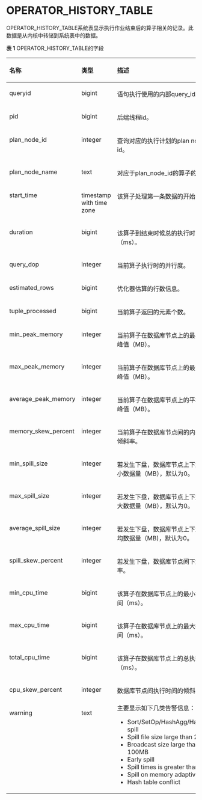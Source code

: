 # OPERATOR\_HISTORY\_TABLE<a name="ZH-CN_TOPIC_0289899910"></a>

OPERATOR\_HISTORY\_TABLE系统表显示执行作业结束后的算子相关的记录。此数据是从内核中转储到系统表中的数据。

**表 1**  OPERATOR\_HISTORY\_TABLE的字段

<a name="zh-cn_topic_0283136716_zh-cn_topic_0237122738_zh-cn_topic_0111176227_table85181143511"></a>
<table><thead align="left"><tr id="zh-cn_topic_0283136716_zh-cn_topic_0237122738_zh-cn_topic_0111176227_row12518114125110"><th class="cellrowborder" valign="top" width="22%" id="mcps1.2.4.1.1"><p id="zh-cn_topic_0283136716_zh-cn_topic_0237122738_zh-cn_topic_0111176227_p7518161415512"><a name="zh-cn_topic_0283136716_zh-cn_topic_0237122738_zh-cn_topic_0111176227_p7518161415512"></a><a name="zh-cn_topic_0283136716_zh-cn_topic_0237122738_zh-cn_topic_0111176227_p7518161415512"></a>名称</p>
</th>
<th class="cellrowborder" valign="top" width="19%" id="mcps1.2.4.1.2"><p id="zh-cn_topic_0283136716_zh-cn_topic_0237122738_zh-cn_topic_0111176227_p651816147513"><a name="zh-cn_topic_0283136716_zh-cn_topic_0237122738_zh-cn_topic_0111176227_p651816147513"></a><a name="zh-cn_topic_0283136716_zh-cn_topic_0237122738_zh-cn_topic_0111176227_p651816147513"></a>类型</p>
</th>
<th class="cellrowborder" valign="top" width="59%" id="mcps1.2.4.1.3"><p id="zh-cn_topic_0283136716_zh-cn_topic_0237122738_zh-cn_topic_0111176227_p1351919149511"><a name="zh-cn_topic_0283136716_zh-cn_topic_0237122738_zh-cn_topic_0111176227_p1351919149511"></a><a name="zh-cn_topic_0283136716_zh-cn_topic_0237122738_zh-cn_topic_0111176227_p1351919149511"></a>描述</p>
</th>
</tr>
</thead>
<tbody><tr id="zh-cn_topic_0283136716_zh-cn_topic_0237122738_zh-cn_topic_0111176227_row155196149514"><td class="cellrowborder" valign="top" width="22%" headers="mcps1.2.4.1.1 "><p id="zh-cn_topic_0283136716_zh-cn_topic_0237122738_zh-cn_topic_0111176227_p2519314135114"><a name="zh-cn_topic_0283136716_zh-cn_topic_0237122738_zh-cn_topic_0111176227_p2519314135114"></a><a name="zh-cn_topic_0283136716_zh-cn_topic_0237122738_zh-cn_topic_0111176227_p2519314135114"></a>queryid</p>
</td>
<td class="cellrowborder" valign="top" width="19%" headers="mcps1.2.4.1.2 "><p id="zh-cn_topic_0283136716_zh-cn_topic_0237122738_zh-cn_topic_0111176227_p1651921418517"><a name="zh-cn_topic_0283136716_zh-cn_topic_0237122738_zh-cn_topic_0111176227_p1651921418517"></a><a name="zh-cn_topic_0283136716_zh-cn_topic_0237122738_zh-cn_topic_0111176227_p1651921418517"></a>bigint</p>
</td>
<td class="cellrowborder" valign="top" width="59%" headers="mcps1.2.4.1.3 "><p id="zh-cn_topic_0283136716_zh-cn_topic_0237122738_zh-cn_topic_0111176227_p4519141415115"><a name="zh-cn_topic_0283136716_zh-cn_topic_0237122738_zh-cn_topic_0111176227_p4519141415115"></a><a name="zh-cn_topic_0283136716_zh-cn_topic_0237122738_zh-cn_topic_0111176227_p4519141415115"></a>语句执行使用的内部query_id。</p>
</td>
</tr>
<tr id="zh-cn_topic_0283136716_zh-cn_topic_0237122738_zh-cn_topic_0111176227_row3519181415112"><td class="cellrowborder" valign="top" width="22%" headers="mcps1.2.4.1.1 "><p id="zh-cn_topic_0283136716_zh-cn_topic_0237122738_zh-cn_topic_0111176227_p14519914195120"><a name="zh-cn_topic_0283136716_zh-cn_topic_0237122738_zh-cn_topic_0111176227_p14519914195120"></a><a name="zh-cn_topic_0283136716_zh-cn_topic_0237122738_zh-cn_topic_0111176227_p14519914195120"></a>pid</p>
</td>
<td class="cellrowborder" valign="top" width="19%" headers="mcps1.2.4.1.2 "><p id="zh-cn_topic_0283136716_zh-cn_topic_0237122738_zh-cn_topic_0111176227_p1651971414515"><a name="zh-cn_topic_0283136716_zh-cn_topic_0237122738_zh-cn_topic_0111176227_p1651971414515"></a><a name="zh-cn_topic_0283136716_zh-cn_topic_0237122738_zh-cn_topic_0111176227_p1651971414515"></a>bigint</p>
</td>
<td class="cellrowborder" valign="top" width="59%" headers="mcps1.2.4.1.3 "><p id="zh-cn_topic_0283136716_zh-cn_topic_0237122738_zh-cn_topic_0111176227_p651921410511"><a name="zh-cn_topic_0283136716_zh-cn_topic_0237122738_zh-cn_topic_0111176227_p651921410511"></a><a name="zh-cn_topic_0283136716_zh-cn_topic_0237122738_zh-cn_topic_0111176227_p651921410511"></a>后端线程id。</p>
</td>
</tr>
<tr id="zh-cn_topic_0283136716_zh-cn_topic_0237122738_zh-cn_topic_0111176227_row551921411518"><td class="cellrowborder" valign="top" width="22%" headers="mcps1.2.4.1.1 "><p id="zh-cn_topic_0283136716_zh-cn_topic_0237122738_zh-cn_topic_0111176227_p85191414155117"><a name="zh-cn_topic_0283136716_zh-cn_topic_0237122738_zh-cn_topic_0111176227_p85191414155117"></a><a name="zh-cn_topic_0283136716_zh-cn_topic_0237122738_zh-cn_topic_0111176227_p85191414155117"></a>plan_node_id</p>
</td>
<td class="cellrowborder" valign="top" width="19%" headers="mcps1.2.4.1.2 "><p id="zh-cn_topic_0283136716_zh-cn_topic_0237122738_zh-cn_topic_0111176227_p1951991455112"><a name="zh-cn_topic_0283136716_zh-cn_topic_0237122738_zh-cn_topic_0111176227_p1951991455112"></a><a name="zh-cn_topic_0283136716_zh-cn_topic_0237122738_zh-cn_topic_0111176227_p1951991455112"></a>integer</p>
</td>
<td class="cellrowborder" valign="top" width="59%" headers="mcps1.2.4.1.3 "><p id="zh-cn_topic_0283136716_zh-cn_topic_0237122738_zh-cn_topic_0111176227_p3519101415516"><a name="zh-cn_topic_0283136716_zh-cn_topic_0237122738_zh-cn_topic_0111176227_p3519101415516"></a><a name="zh-cn_topic_0283136716_zh-cn_topic_0237122738_zh-cn_topic_0111176227_p3519101415516"></a>查询对应的执行计划的plan node id。</p>
</td>
</tr>
<tr id="zh-cn_topic_0283136716_zh-cn_topic_0237122738_zh-cn_topic_0111176227_row17519614175113"><td class="cellrowborder" valign="top" width="22%" headers="mcps1.2.4.1.1 "><p id="zh-cn_topic_0283136716_zh-cn_topic_0237122738_zh-cn_topic_0111176227_p5519131418511"><a name="zh-cn_topic_0283136716_zh-cn_topic_0237122738_zh-cn_topic_0111176227_p5519131418511"></a><a name="zh-cn_topic_0283136716_zh-cn_topic_0237122738_zh-cn_topic_0111176227_p5519131418511"></a>plan_node_name</p>
</td>
<td class="cellrowborder" valign="top" width="19%" headers="mcps1.2.4.1.2 "><p id="zh-cn_topic_0283136716_zh-cn_topic_0237122738_zh-cn_topic_0111176227_p1951971455118"><a name="zh-cn_topic_0283136716_zh-cn_topic_0237122738_zh-cn_topic_0111176227_p1951971455118"></a><a name="zh-cn_topic_0283136716_zh-cn_topic_0237122738_zh-cn_topic_0111176227_p1951971455118"></a>text</p>
</td>
<td class="cellrowborder" valign="top" width="59%" headers="mcps1.2.4.1.3 "><p id="zh-cn_topic_0283136716_zh-cn_topic_0237122738_zh-cn_topic_0111176227_p1825284518537"><a name="zh-cn_topic_0283136716_zh-cn_topic_0237122738_zh-cn_topic_0111176227_p1825284518537"></a><a name="zh-cn_topic_0283136716_zh-cn_topic_0237122738_zh-cn_topic_0111176227_p1825284518537"></a>对应于plan_node_id的算子的名称。</p>
</td>
</tr>
<tr id="zh-cn_topic_0283136716_zh-cn_topic_0237122738_zh-cn_topic_0111176227_row251961411512"><td class="cellrowborder" valign="top" width="22%" headers="mcps1.2.4.1.1 "><p id="zh-cn_topic_0283136716_zh-cn_topic_0237122738_zh-cn_topic_0111176227_p10519171455119"><a name="zh-cn_topic_0283136716_zh-cn_topic_0237122738_zh-cn_topic_0111176227_p10519171455119"></a><a name="zh-cn_topic_0283136716_zh-cn_topic_0237122738_zh-cn_topic_0111176227_p10519171455119"></a>start_time</p>
</td>
<td class="cellrowborder" valign="top" width="19%" headers="mcps1.2.4.1.2 "><p id="zh-cn_topic_0283136716_zh-cn_topic_0237122738_zh-cn_topic_0111176227_p10519314105112"><a name="zh-cn_topic_0283136716_zh-cn_topic_0237122738_zh-cn_topic_0111176227_p10519314105112"></a><a name="zh-cn_topic_0283136716_zh-cn_topic_0237122738_zh-cn_topic_0111176227_p10519314105112"></a>timestamp with time zone</p>
</td>
<td class="cellrowborder" valign="top" width="59%" headers="mcps1.2.4.1.3 "><p id="zh-cn_topic_0283136716_zh-cn_topic_0237122738_zh-cn_topic_0111176227_p751971405113"><a name="zh-cn_topic_0283136716_zh-cn_topic_0237122738_zh-cn_topic_0111176227_p751971405113"></a><a name="zh-cn_topic_0283136716_zh-cn_topic_0237122738_zh-cn_topic_0111176227_p751971405113"></a>该算子处理第一条数据的开始时间。</p>
</td>
</tr>
<tr id="zh-cn_topic_0283136716_zh-cn_topic_0237122738_zh-cn_topic_0111176227_row15191214175110"><td class="cellrowborder" valign="top" width="22%" headers="mcps1.2.4.1.1 "><p id="zh-cn_topic_0283136716_zh-cn_topic_0237122738_zh-cn_topic_0111176227_p7519141412514"><a name="zh-cn_topic_0283136716_zh-cn_topic_0237122738_zh-cn_topic_0111176227_p7519141412514"></a><a name="zh-cn_topic_0283136716_zh-cn_topic_0237122738_zh-cn_topic_0111176227_p7519141412514"></a>duration</p>
</td>
<td class="cellrowborder" valign="top" width="19%" headers="mcps1.2.4.1.2 "><p id="zh-cn_topic_0283136716_zh-cn_topic_0237122738_zh-cn_topic_0111176227_p205191014155120"><a name="zh-cn_topic_0283136716_zh-cn_topic_0237122738_zh-cn_topic_0111176227_p205191014155120"></a><a name="zh-cn_topic_0283136716_zh-cn_topic_0237122738_zh-cn_topic_0111176227_p205191014155120"></a>bigint</p>
</td>
<td class="cellrowborder" valign="top" width="59%" headers="mcps1.2.4.1.3 "><p id="zh-cn_topic_0283136716_zh-cn_topic_0237122738_zh-cn_topic_0111176227_p1451971495114"><a name="zh-cn_topic_0283136716_zh-cn_topic_0237122738_zh-cn_topic_0111176227_p1451971495114"></a><a name="zh-cn_topic_0283136716_zh-cn_topic_0237122738_zh-cn_topic_0111176227_p1451971495114"></a>该算子到结束时候总的执行时间（ms）。</p>
</td>
</tr>
<tr id="zh-cn_topic_0283136716_zh-cn_topic_0237122738_zh-cn_topic_0111176227_row15519614165115"><td class="cellrowborder" valign="top" width="22%" headers="mcps1.2.4.1.1 "><p id="zh-cn_topic_0283136716_zh-cn_topic_0237122738_zh-cn_topic_0111176227_p1451911141518"><a name="zh-cn_topic_0283136716_zh-cn_topic_0237122738_zh-cn_topic_0111176227_p1451911141518"></a><a name="zh-cn_topic_0283136716_zh-cn_topic_0237122738_zh-cn_topic_0111176227_p1451911141518"></a>query_dop</p>
</td>
<td class="cellrowborder" valign="top" width="19%" headers="mcps1.2.4.1.2 "><p id="zh-cn_topic_0283136716_zh-cn_topic_0237122738_zh-cn_topic_0111176227_p7519514155119"><a name="zh-cn_topic_0283136716_zh-cn_topic_0237122738_zh-cn_topic_0111176227_p7519514155119"></a><a name="zh-cn_topic_0283136716_zh-cn_topic_0237122738_zh-cn_topic_0111176227_p7519514155119"></a>integer</p>
</td>
<td class="cellrowborder" valign="top" width="59%" headers="mcps1.2.4.1.3 "><p id="zh-cn_topic_0283136716_zh-cn_topic_0237122738_zh-cn_topic_0111176227_p8519111485115"><a name="zh-cn_topic_0283136716_zh-cn_topic_0237122738_zh-cn_topic_0111176227_p8519111485115"></a><a name="zh-cn_topic_0283136716_zh-cn_topic_0237122738_zh-cn_topic_0111176227_p8519111485115"></a>当前算子执行时的并行度。</p>
</td>
</tr>
<tr id="zh-cn_topic_0283136716_zh-cn_topic_0237122738_zh-cn_topic_0111176227_row8519914145114"><td class="cellrowborder" valign="top" width="22%" headers="mcps1.2.4.1.1 "><p id="zh-cn_topic_0283136716_zh-cn_topic_0237122738_zh-cn_topic_0111176227_p1151971405113"><a name="zh-cn_topic_0283136716_zh-cn_topic_0237122738_zh-cn_topic_0111176227_p1151971405113"></a><a name="zh-cn_topic_0283136716_zh-cn_topic_0237122738_zh-cn_topic_0111176227_p1151971405113"></a>estimated_rows</p>
</td>
<td class="cellrowborder" valign="top" width="19%" headers="mcps1.2.4.1.2 "><p id="zh-cn_topic_0283136716_zh-cn_topic_0237122738_zh-cn_topic_0111176227_p65191314155115"><a name="zh-cn_topic_0283136716_zh-cn_topic_0237122738_zh-cn_topic_0111176227_p65191314155115"></a><a name="zh-cn_topic_0283136716_zh-cn_topic_0237122738_zh-cn_topic_0111176227_p65191314155115"></a>bigint</p>
</td>
<td class="cellrowborder" valign="top" width="59%" headers="mcps1.2.4.1.3 "><p id="zh-cn_topic_0283136716_zh-cn_topic_0237122738_zh-cn_topic_0111176227_p15519101411512"><a name="zh-cn_topic_0283136716_zh-cn_topic_0237122738_zh-cn_topic_0111176227_p15519101411512"></a><a name="zh-cn_topic_0283136716_zh-cn_topic_0237122738_zh-cn_topic_0111176227_p15519101411512"></a>优化器估算的行数信息。</p>
</td>
</tr>
<tr id="zh-cn_topic_0283136716_zh-cn_topic_0237122738_zh-cn_topic_0111176227_row14519161419512"><td class="cellrowborder" valign="top" width="22%" headers="mcps1.2.4.1.1 "><p id="zh-cn_topic_0283136716_zh-cn_topic_0237122738_zh-cn_topic_0111176227_p4519181485114"><a name="zh-cn_topic_0283136716_zh-cn_topic_0237122738_zh-cn_topic_0111176227_p4519181485114"></a><a name="zh-cn_topic_0283136716_zh-cn_topic_0237122738_zh-cn_topic_0111176227_p4519181485114"></a>tuple_processed</p>
</td>
<td class="cellrowborder" valign="top" width="19%" headers="mcps1.2.4.1.2 "><p id="zh-cn_topic_0283136716_zh-cn_topic_0237122738_zh-cn_topic_0111176227_p2519121416514"><a name="zh-cn_topic_0283136716_zh-cn_topic_0237122738_zh-cn_topic_0111176227_p2519121416514"></a><a name="zh-cn_topic_0283136716_zh-cn_topic_0237122738_zh-cn_topic_0111176227_p2519121416514"></a>bigint</p>
</td>
<td class="cellrowborder" valign="top" width="59%" headers="mcps1.2.4.1.3 "><p id="zh-cn_topic_0283136716_zh-cn_topic_0237122738_zh-cn_topic_0111176227_p55195145519"><a name="zh-cn_topic_0283136716_zh-cn_topic_0237122738_zh-cn_topic_0111176227_p55195145519"></a><a name="zh-cn_topic_0283136716_zh-cn_topic_0237122738_zh-cn_topic_0111176227_p55195145519"></a>当前算子返回的元素个数。</p>
</td>
</tr>
<tr id="zh-cn_topic_0283136716_zh-cn_topic_0237122738_zh-cn_topic_0111176227_row13519514115111"><td class="cellrowborder" valign="top" width="22%" headers="mcps1.2.4.1.1 "><p id="zh-cn_topic_0283136716_zh-cn_topic_0237122738_zh-cn_topic_0111176227_p45193142511"><a name="zh-cn_topic_0283136716_zh-cn_topic_0237122738_zh-cn_topic_0111176227_p45193142511"></a><a name="zh-cn_topic_0283136716_zh-cn_topic_0237122738_zh-cn_topic_0111176227_p45193142511"></a>min_peak_memory</p>
</td>
<td class="cellrowborder" valign="top" width="19%" headers="mcps1.2.4.1.2 "><p id="zh-cn_topic_0283136716_zh-cn_topic_0237122738_zh-cn_topic_0111176227_p8519151410510"><a name="zh-cn_topic_0283136716_zh-cn_topic_0237122738_zh-cn_topic_0111176227_p8519151410510"></a><a name="zh-cn_topic_0283136716_zh-cn_topic_0237122738_zh-cn_topic_0111176227_p8519151410510"></a>integer</p>
</td>
<td class="cellrowborder" valign="top" width="59%" headers="mcps1.2.4.1.3 "><p id="zh-cn_topic_0283136716_zh-cn_topic_0237122738_zh-cn_topic_0111176227_p165191114145119"><a name="zh-cn_topic_0283136716_zh-cn_topic_0237122738_zh-cn_topic_0111176227_p165191114145119"></a><a name="zh-cn_topic_0283136716_zh-cn_topic_0237122738_zh-cn_topic_0111176227_p165191114145119"></a>当前算子在数据库节点上的最小内存峰值（MB）。</p>
</td>
</tr>
<tr id="zh-cn_topic_0283136716_zh-cn_topic_0237122738_zh-cn_topic_0111176227_row651951425114"><td class="cellrowborder" valign="top" width="22%" headers="mcps1.2.4.1.1 "><p id="zh-cn_topic_0283136716_zh-cn_topic_0237122738_zh-cn_topic_0111176227_p1519121413516"><a name="zh-cn_topic_0283136716_zh-cn_topic_0237122738_zh-cn_topic_0111176227_p1519121413516"></a><a name="zh-cn_topic_0283136716_zh-cn_topic_0237122738_zh-cn_topic_0111176227_p1519121413516"></a>max_peak_memory</p>
</td>
<td class="cellrowborder" valign="top" width="19%" headers="mcps1.2.4.1.2 "><p id="zh-cn_topic_0283136716_zh-cn_topic_0237122738_zh-cn_topic_0111176227_p1751916147515"><a name="zh-cn_topic_0283136716_zh-cn_topic_0237122738_zh-cn_topic_0111176227_p1751916147515"></a><a name="zh-cn_topic_0283136716_zh-cn_topic_0237122738_zh-cn_topic_0111176227_p1751916147515"></a>integer</p>
</td>
<td class="cellrowborder" valign="top" width="59%" headers="mcps1.2.4.1.3 "><p id="zh-cn_topic_0283136716_zh-cn_topic_0237122738_zh-cn_topic_0111176227_p85191314135116"><a name="zh-cn_topic_0283136716_zh-cn_topic_0237122738_zh-cn_topic_0111176227_p85191314135116"></a><a name="zh-cn_topic_0283136716_zh-cn_topic_0237122738_zh-cn_topic_0111176227_p85191314135116"></a>当前算子在数据库节点上的最大内存峰值（MB）。</p>
</td>
</tr>
<tr id="zh-cn_topic_0283136716_zh-cn_topic_0237122738_zh-cn_topic_0111176227_row165191314175116"><td class="cellrowborder" valign="top" width="22%" headers="mcps1.2.4.1.1 "><p id="zh-cn_topic_0283136716_zh-cn_topic_0237122738_zh-cn_topic_0111176227_p1252010141514"><a name="zh-cn_topic_0283136716_zh-cn_topic_0237122738_zh-cn_topic_0111176227_p1252010141514"></a><a name="zh-cn_topic_0283136716_zh-cn_topic_0237122738_zh-cn_topic_0111176227_p1252010141514"></a>average_peak_memory</p>
</td>
<td class="cellrowborder" valign="top" width="19%" headers="mcps1.2.4.1.2 "><p id="zh-cn_topic_0283136716_zh-cn_topic_0237122738_zh-cn_topic_0111176227_p3520171413517"><a name="zh-cn_topic_0283136716_zh-cn_topic_0237122738_zh-cn_topic_0111176227_p3520171413517"></a><a name="zh-cn_topic_0283136716_zh-cn_topic_0237122738_zh-cn_topic_0111176227_p3520171413517"></a>integer</p>
</td>
<td class="cellrowborder" valign="top" width="59%" headers="mcps1.2.4.1.3 "><p id="zh-cn_topic_0283136716_zh-cn_topic_0237122738_zh-cn_topic_0111176227_p15520161445117"><a name="zh-cn_topic_0283136716_zh-cn_topic_0237122738_zh-cn_topic_0111176227_p15520161445117"></a><a name="zh-cn_topic_0283136716_zh-cn_topic_0237122738_zh-cn_topic_0111176227_p15520161445117"></a>当前算子在数据库节点上的平均内存峰值（MB）。</p>
</td>
</tr>
<tr id="zh-cn_topic_0283136716_zh-cn_topic_0237122738_zh-cn_topic_0111176227_row1021234211415"><td class="cellrowborder" valign="top" width="22%" headers="mcps1.2.4.1.1 "><p id="zh-cn_topic_0283136716_zh-cn_topic_0237122738_zh-cn_topic_0111176227_p162135421546"><a name="zh-cn_topic_0283136716_zh-cn_topic_0237122738_zh-cn_topic_0111176227_p162135421546"></a><a name="zh-cn_topic_0283136716_zh-cn_topic_0237122738_zh-cn_topic_0111176227_p162135421546"></a>memory_skew_percent</p>
</td>
<td class="cellrowborder" valign="top" width="19%" headers="mcps1.2.4.1.2 "><p id="zh-cn_topic_0283136716_zh-cn_topic_0237122738_zh-cn_topic_0111176227_p02131442948"><a name="zh-cn_topic_0283136716_zh-cn_topic_0237122738_zh-cn_topic_0111176227_p02131442948"></a><a name="zh-cn_topic_0283136716_zh-cn_topic_0237122738_zh-cn_topic_0111176227_p02131442948"></a>integer</p>
</td>
<td class="cellrowborder" valign="top" width="59%" headers="mcps1.2.4.1.3 "><p id="zh-cn_topic_0283136716_zh-cn_topic_0237122738_zh-cn_topic_0111176227_p1721315421243"><a name="zh-cn_topic_0283136716_zh-cn_topic_0237122738_zh-cn_topic_0111176227_p1721315421243"></a><a name="zh-cn_topic_0283136716_zh-cn_topic_0237122738_zh-cn_topic_0111176227_p1721315421243"></a>当前算子在<span id="zh-cn_topic_0283136716_zh-cn_topic_0237122738_text1934816471442"><a name="zh-cn_topic_0283136716_zh-cn_topic_0237122738_text1934816471442"></a><a name="zh-cn_topic_0283136716_zh-cn_topic_0237122738_text1934816471442"></a>数据库节点</span>间的内存使用倾斜率。</p>
</td>
</tr>
<tr id="zh-cn_topic_0283136716_zh-cn_topic_0237122738_zh-cn_topic_0111176227_row85201814195111"><td class="cellrowborder" valign="top" width="22%" headers="mcps1.2.4.1.1 "><p id="zh-cn_topic_0283136716_zh-cn_topic_0237122738_zh-cn_topic_0111176227_p1752031425113"><a name="zh-cn_topic_0283136716_zh-cn_topic_0237122738_zh-cn_topic_0111176227_p1752031425113"></a><a name="zh-cn_topic_0283136716_zh-cn_topic_0237122738_zh-cn_topic_0111176227_p1752031425113"></a>min_spill_size</p>
</td>
<td class="cellrowborder" valign="top" width="19%" headers="mcps1.2.4.1.2 "><p id="zh-cn_topic_0283136716_zh-cn_topic_0237122738_zh-cn_topic_0111176227_p952021419512"><a name="zh-cn_topic_0283136716_zh-cn_topic_0237122738_zh-cn_topic_0111176227_p952021419512"></a><a name="zh-cn_topic_0283136716_zh-cn_topic_0237122738_zh-cn_topic_0111176227_p952021419512"></a>integer</p>
</td>
<td class="cellrowborder" valign="top" width="59%" headers="mcps1.2.4.1.3 "><p id="zh-cn_topic_0283136716_zh-cn_topic_0237122738_zh-cn_topic_0111176227_p752071475115"><a name="zh-cn_topic_0283136716_zh-cn_topic_0237122738_zh-cn_topic_0111176227_p752071475115"></a><a name="zh-cn_topic_0283136716_zh-cn_topic_0237122738_zh-cn_topic_0111176227_p752071475115"></a>若发生下盘，数据库节点上下盘的最小数据量（MB），默认为0。</p>
</td>
</tr>
<tr id="zh-cn_topic_0283136716_zh-cn_topic_0237122738_zh-cn_topic_0111176227_row25206142513"><td class="cellrowborder" valign="top" width="22%" headers="mcps1.2.4.1.1 "><p id="zh-cn_topic_0283136716_zh-cn_topic_0237122738_zh-cn_topic_0111176227_p1952021418517"><a name="zh-cn_topic_0283136716_zh-cn_topic_0237122738_zh-cn_topic_0111176227_p1952021418517"></a><a name="zh-cn_topic_0283136716_zh-cn_topic_0237122738_zh-cn_topic_0111176227_p1952021418517"></a>max_spill_size</p>
</td>
<td class="cellrowborder" valign="top" width="19%" headers="mcps1.2.4.1.2 "><p id="zh-cn_topic_0283136716_zh-cn_topic_0237122738_zh-cn_topic_0111176227_p1452018144513"><a name="zh-cn_topic_0283136716_zh-cn_topic_0237122738_zh-cn_topic_0111176227_p1452018144513"></a><a name="zh-cn_topic_0283136716_zh-cn_topic_0237122738_zh-cn_topic_0111176227_p1452018144513"></a>integer</p>
</td>
<td class="cellrowborder" valign="top" width="59%" headers="mcps1.2.4.1.3 "><p id="zh-cn_topic_0283136716_zh-cn_topic_0237122738_zh-cn_topic_0111176227_p185201314115112"><a name="zh-cn_topic_0283136716_zh-cn_topic_0237122738_zh-cn_topic_0111176227_p185201314115112"></a><a name="zh-cn_topic_0283136716_zh-cn_topic_0237122738_zh-cn_topic_0111176227_p185201314115112"></a>若发生下盘，数据库节点上下盘的最大数据量（MB），默认为0。</p>
</td>
</tr>
<tr id="zh-cn_topic_0283136716_zh-cn_topic_0237122738_zh-cn_topic_0111176227_row125201914115112"><td class="cellrowborder" valign="top" width="22%" headers="mcps1.2.4.1.1 "><p id="zh-cn_topic_0283136716_zh-cn_topic_0237122738_zh-cn_topic_0111176227_p1352081445118"><a name="zh-cn_topic_0283136716_zh-cn_topic_0237122738_zh-cn_topic_0111176227_p1352081445118"></a><a name="zh-cn_topic_0283136716_zh-cn_topic_0237122738_zh-cn_topic_0111176227_p1352081445118"></a>average_spill_size</p>
</td>
<td class="cellrowborder" valign="top" width="19%" headers="mcps1.2.4.1.2 "><p id="zh-cn_topic_0283136716_zh-cn_topic_0237122738_zh-cn_topic_0111176227_p752061414517"><a name="zh-cn_topic_0283136716_zh-cn_topic_0237122738_zh-cn_topic_0111176227_p752061414517"></a><a name="zh-cn_topic_0283136716_zh-cn_topic_0237122738_zh-cn_topic_0111176227_p752061414517"></a>integer</p>
</td>
<td class="cellrowborder" valign="top" width="59%" headers="mcps1.2.4.1.3 "><p id="zh-cn_topic_0283136716_zh-cn_topic_0237122738_zh-cn_topic_0111176227_p155201514155118"><a name="zh-cn_topic_0283136716_zh-cn_topic_0237122738_zh-cn_topic_0111176227_p155201514155118"></a><a name="zh-cn_topic_0283136716_zh-cn_topic_0237122738_zh-cn_topic_0111176227_p155201514155118"></a>若发生下盘，数据库节点上下盘的平均数据量（MB)，默认为0。</p>
</td>
</tr>
<tr id="zh-cn_topic_0283136716_zh-cn_topic_0237122738_zh-cn_topic_0111176227_row1252051419514"><td class="cellrowborder" valign="top" width="22%" headers="mcps1.2.4.1.1 "><p id="zh-cn_topic_0283136716_zh-cn_topic_0237122738_zh-cn_topic_0111176227_p19520161411513"><a name="zh-cn_topic_0283136716_zh-cn_topic_0237122738_zh-cn_topic_0111176227_p19520161411513"></a><a name="zh-cn_topic_0283136716_zh-cn_topic_0237122738_zh-cn_topic_0111176227_p19520161411513"></a>spill_skew_percent</p>
</td>
<td class="cellrowborder" valign="top" width="19%" headers="mcps1.2.4.1.2 "><p id="zh-cn_topic_0283136716_zh-cn_topic_0237122738_zh-cn_topic_0111176227_p85201141517"><a name="zh-cn_topic_0283136716_zh-cn_topic_0237122738_zh-cn_topic_0111176227_p85201141517"></a><a name="zh-cn_topic_0283136716_zh-cn_topic_0237122738_zh-cn_topic_0111176227_p85201141517"></a>integer</p>
</td>
<td class="cellrowborder" valign="top" width="59%" headers="mcps1.2.4.1.3 "><p id="zh-cn_topic_0283136716_zh-cn_topic_0237122738_zh-cn_topic_0111176227_p1520131411519"><a name="zh-cn_topic_0283136716_zh-cn_topic_0237122738_zh-cn_topic_0111176227_p1520131411519"></a><a name="zh-cn_topic_0283136716_zh-cn_topic_0237122738_zh-cn_topic_0111176227_p1520131411519"></a>若发生下盘，数据库节点间下盘倾斜率。</p>
</td>
</tr>
<tr id="zh-cn_topic_0283136716_zh-cn_topic_0237122738_zh-cn_topic_0111176227_row1452061412518"><td class="cellrowborder" valign="top" width="22%" headers="mcps1.2.4.1.1 "><p id="zh-cn_topic_0283136716_zh-cn_topic_0237122738_zh-cn_topic_0111176227_p1052071445117"><a name="zh-cn_topic_0283136716_zh-cn_topic_0237122738_zh-cn_topic_0111176227_p1052071445117"></a><a name="zh-cn_topic_0283136716_zh-cn_topic_0237122738_zh-cn_topic_0111176227_p1052071445117"></a>min_cpu_time</p>
</td>
<td class="cellrowborder" valign="top" width="19%" headers="mcps1.2.4.1.2 "><p id="zh-cn_topic_0283136716_zh-cn_topic_0237122738_zh-cn_topic_0111176227_p145200142510"><a name="zh-cn_topic_0283136716_zh-cn_topic_0237122738_zh-cn_topic_0111176227_p145200142510"></a><a name="zh-cn_topic_0283136716_zh-cn_topic_0237122738_zh-cn_topic_0111176227_p145200142510"></a>bigint</p>
</td>
<td class="cellrowborder" valign="top" width="59%" headers="mcps1.2.4.1.3 "><p id="zh-cn_topic_0283136716_zh-cn_topic_0237122738_zh-cn_topic_0111176227_p185204140516"><a name="zh-cn_topic_0283136716_zh-cn_topic_0237122738_zh-cn_topic_0111176227_p185204140516"></a><a name="zh-cn_topic_0283136716_zh-cn_topic_0237122738_zh-cn_topic_0111176227_p185204140516"></a>该算子在数据库节点上的最小执行时间（ms）。</p>
</td>
</tr>
<tr id="zh-cn_topic_0283136716_zh-cn_topic_0237122738_zh-cn_topic_0111176227_row145201414185120"><td class="cellrowborder" valign="top" width="22%" headers="mcps1.2.4.1.1 "><p id="zh-cn_topic_0283136716_zh-cn_topic_0237122738_zh-cn_topic_0111176227_p752019149519"><a name="zh-cn_topic_0283136716_zh-cn_topic_0237122738_zh-cn_topic_0111176227_p752019149519"></a><a name="zh-cn_topic_0283136716_zh-cn_topic_0237122738_zh-cn_topic_0111176227_p752019149519"></a>max_cpu_time</p>
</td>
<td class="cellrowborder" valign="top" width="19%" headers="mcps1.2.4.1.2 "><p id="zh-cn_topic_0283136716_zh-cn_topic_0237122738_zh-cn_topic_0111176227_p17520614165111"><a name="zh-cn_topic_0283136716_zh-cn_topic_0237122738_zh-cn_topic_0111176227_p17520614165111"></a><a name="zh-cn_topic_0283136716_zh-cn_topic_0237122738_zh-cn_topic_0111176227_p17520614165111"></a>bigint</p>
</td>
<td class="cellrowborder" valign="top" width="59%" headers="mcps1.2.4.1.3 "><p id="zh-cn_topic_0283136716_zh-cn_topic_0237122738_zh-cn_topic_0111176227_p65207145515"><a name="zh-cn_topic_0283136716_zh-cn_topic_0237122738_zh-cn_topic_0111176227_p65207145515"></a><a name="zh-cn_topic_0283136716_zh-cn_topic_0237122738_zh-cn_topic_0111176227_p65207145515"></a>该算子在数据库节点上的最大执行时间（ms）。</p>
</td>
</tr>
<tr id="zh-cn_topic_0283136716_zh-cn_topic_0237122738_zh-cn_topic_0111176227_row10520151445118"><td class="cellrowborder" valign="top" width="22%" headers="mcps1.2.4.1.1 "><p id="zh-cn_topic_0283136716_zh-cn_topic_0237122738_zh-cn_topic_0111176227_p13520181445118"><a name="zh-cn_topic_0283136716_zh-cn_topic_0237122738_zh-cn_topic_0111176227_p13520181445118"></a><a name="zh-cn_topic_0283136716_zh-cn_topic_0237122738_zh-cn_topic_0111176227_p13520181445118"></a>total_cpu_time</p>
</td>
<td class="cellrowborder" valign="top" width="19%" headers="mcps1.2.4.1.2 "><p id="zh-cn_topic_0283136716_zh-cn_topic_0237122738_zh-cn_topic_0111176227_p1852061414513"><a name="zh-cn_topic_0283136716_zh-cn_topic_0237122738_zh-cn_topic_0111176227_p1852061414513"></a><a name="zh-cn_topic_0283136716_zh-cn_topic_0237122738_zh-cn_topic_0111176227_p1852061414513"></a>bigint</p>
</td>
<td class="cellrowborder" valign="top" width="59%" headers="mcps1.2.4.1.3 "><p id="zh-cn_topic_0283136716_zh-cn_topic_0237122738_zh-cn_topic_0111176227_p1452031415113"><a name="zh-cn_topic_0283136716_zh-cn_topic_0237122738_zh-cn_topic_0111176227_p1452031415113"></a><a name="zh-cn_topic_0283136716_zh-cn_topic_0237122738_zh-cn_topic_0111176227_p1452031415113"></a>该算子在数据库节点上的总执行时间（ms）。</p>
</td>
</tr>
<tr id="zh-cn_topic_0283136716_zh-cn_topic_0237122738_zh-cn_topic_0111176227_row1752017141518"><td class="cellrowborder" valign="top" width="22%" headers="mcps1.2.4.1.1 "><p id="zh-cn_topic_0283136716_zh-cn_topic_0237122738_zh-cn_topic_0111176227_p12520111475115"><a name="zh-cn_topic_0283136716_zh-cn_topic_0237122738_zh-cn_topic_0111176227_p12520111475115"></a><a name="zh-cn_topic_0283136716_zh-cn_topic_0237122738_zh-cn_topic_0111176227_p12520111475115"></a>cpu_skew_percent</p>
</td>
<td class="cellrowborder" valign="top" width="19%" headers="mcps1.2.4.1.2 "><p id="zh-cn_topic_0283136716_zh-cn_topic_0237122738_zh-cn_topic_0111176227_p1452061412511"><a name="zh-cn_topic_0283136716_zh-cn_topic_0237122738_zh-cn_topic_0111176227_p1452061412511"></a><a name="zh-cn_topic_0283136716_zh-cn_topic_0237122738_zh-cn_topic_0111176227_p1452061412511"></a>integer</p>
</td>
<td class="cellrowborder" valign="top" width="59%" headers="mcps1.2.4.1.3 "><p id="zh-cn_topic_0283136716_zh-cn_topic_0237122738_zh-cn_topic_0111176227_p3520111414515"><a name="zh-cn_topic_0283136716_zh-cn_topic_0237122738_zh-cn_topic_0111176227_p3520111414515"></a><a name="zh-cn_topic_0283136716_zh-cn_topic_0237122738_zh-cn_topic_0111176227_p3520111414515"></a>数据库节点间执行时间的倾斜率。</p>
</td>
</tr>
<tr id="zh-cn_topic_0283136716_zh-cn_topic_0237122738_zh-cn_topic_0111176227_row752012145514"><td class="cellrowborder" valign="top" width="22%" headers="mcps1.2.4.1.1 "><p id="zh-cn_topic_0283136716_zh-cn_topic_0237122738_zh-cn_topic_0111176227_p6520181475113"><a name="zh-cn_topic_0283136716_zh-cn_topic_0237122738_zh-cn_topic_0111176227_p6520181475113"></a><a name="zh-cn_topic_0283136716_zh-cn_topic_0237122738_zh-cn_topic_0111176227_p6520181475113"></a>warning</p>
</td>
<td class="cellrowborder" valign="top" width="19%" headers="mcps1.2.4.1.2 "><p id="zh-cn_topic_0283136716_zh-cn_topic_0237122738_zh-cn_topic_0111176227_p155201314115112"><a name="zh-cn_topic_0283136716_zh-cn_topic_0237122738_zh-cn_topic_0111176227_p155201314115112"></a><a name="zh-cn_topic_0283136716_zh-cn_topic_0237122738_zh-cn_topic_0111176227_p155201314115112"></a>text</p>
</td>
<td class="cellrowborder" valign="top" width="59%" headers="mcps1.2.4.1.3 "><div class="p" id="zh-cn_topic_0283136716_zh-cn_topic_0237122738_zh-cn_topic_0111176227_p4479161682718"><a name="zh-cn_topic_0283136716_zh-cn_topic_0237122738_zh-cn_topic_0111176227_p4479161682718"></a><a name="zh-cn_topic_0283136716_zh-cn_topic_0237122738_zh-cn_topic_0111176227_p4479161682718"></a>主要显示如下几类告警信息：<a name="zh-cn_topic_0283136716_zh-cn_topic_0237122738_ul129862012194616"></a><a name="zh-cn_topic_0283136716_zh-cn_topic_0237122738_ul129862012194616"></a><ul id="zh-cn_topic_0283136716_zh-cn_topic_0237122738_ul129862012194616"><li>Sort/SetOp/HashAgg/HashJoin spill</li><li>Spill file size large than 256MB</li><li>Broadcast size large than 100MB</li><li>Early spill</li><li>Spill times is greater than 3</li><li>Spill on memory adaptive</li><li>Hash table conflict</li></ul>
</div>
</td>
</tr>
</tbody>
</table>

